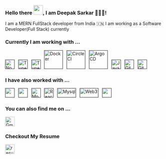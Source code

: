 ### Hello there <img src="https://raw.githubusercontent.com/MartinHeinz/MartinHeinz/master/wave.gif" width="30px">, I am Deepak Sarkar 👩🏻‍💻!

I am a MERN FullStack developer from India 🇮🇳 I am working as a Software Developer(Full Stack) currently

### Currently I am working with ...

<a href="" target="_blank" title="Node.js" rel="noreferrer"><img src="https://www.vectorlogo.zone/logos/nodejs/nodejs-icon.svg" alt="Node.js" width="30" height="30"/></a>&nbsp;&nbsp;
<a href="" target="_blank" title="TypeScript" rel="noreferrer"><img src="https://www.vectorlogo.zone/logos/typescriptlang/typescriptlang-icon.svg" alt="TypeScript" width="30" height="30"/></a>&nbsp;&nbsp;
<a href="" target="_blank" title="aws" rel="noreferrer"><img src="https://www.vectorlogo.zone/logos/amazon_aws/amazon_aws-ar21.svg" alt="TypeScript" width="30" height="30"/></a>&nbsp;&nbsp;
<a href="" target="_blank" title="Docker" rel="noreferrer"><img src="https://www.vectorlogo.zone/logos/docker/docker-icon.svg" alt="Docker" width="60" height="60"/></a>&nbsp;&nbsp;
<a href="" target="_blank" title="CircleCI" rel="noreferrer"><img src="https://www.vectorlogo.zone/logos/circleci/circleci-ar21.svg" alt="CircleCI" width="60" height="60"/></a>&nbsp;&nbsp;
<a href="" target="_blank" title="ArdoCD" rel="noreferrer"><img src="https://www.vectorlogo.zone/logos/argoprojio/argoprojio-ar21.svg" alt="ArgoCD" width="60" height="60"/></a>&nbsp;&nbsp;
<a href="" target="_blank" title="JavaScript" rel="noreferrer"><img src="https://www.freepnglogos.com/uploads/javascript-png/javascript-vector-logo-yellow-png-transparent-javascript-vector-12.png" alt="JavaScript" width="30" height="30"/></a>&nbsp;&nbsp;
<a href="" target="_blank" title="Git" rel="noreferrer"><img src="https://www.vectorlogo.zone/logos/git-scm/git-scm-icon.svg" alt="Git" width="30" height="30"/></a>&nbsp;&nbsp;
<a href="" target="_blank" title="GitHub" rel="noreferrer"><img src="https://www.vectorlogo.zone/logos/github/github-tile.svg" alt="GitHub" width="30" height="30"/></a>&nbsp;&nbsp;

### I have also worked with ...

<a href="" title="HTML" target="_blank" rel="noreferrer"><img src="https://www.vectorlogo.zone/logos/w3_html5/w3_html5-icon.svg" alt="" width="30" height="30"/></a>&nbsp;&nbsp;
<a href="" title="CSS" target="_blank" rel="noreferrer"><img src="https://www.vectorlogo.zone/logos/w3_css/w3_css-icon.svg" alt="" width="30" height="30"/></a>&nbsp;&nbsp;
<a href="" target="_blank" title="MongoDB" rel="noreferrer"><img src="https://www.vectorlogo.zone/logos/mongodb/mongodb-icon.svg" alt="Mongo" width="30" height="30"/></a>&nbsp;&nbsp;
<a href="" target="_blank" title="ReactJS" rel="noreferrer"><img src="https://www.vectorlogo.zone/logos/reactjs/reactjs-icon.svg" alt="ReactJS" width="30" height="30"/></a>&nbsp;&nbsp;
<a href="" target="_blank" title="Mysql" rel="noreferrer"><img src="https://www.vectorlogo.zone/logos/mysql/mysql-official.svg" alt="Mysql" width="60" height="30"/></a>&nbsp;&nbsp;
<a href="" target="_blank" title="Web3" rel="noreferrer"><img src="https://uxwing.com/wp-content/themes/uxwing/download/web-app-development/web-3-icon.png" alt="Web3" width="60" height="30"/></a>&nbsp;&nbsp;
<a href="" title="Postman" target="_blank" rel="noreferrer"><img src="https://www.vectorlogo.zone/logos/getpostman/getpostman-icon.svg" alt="" width="30" height="30"/></a>&nbsp;&nbsp;



### You can also find me on ...

<a href="mailto:deepsk3697@gmail.com" target="_blank" title="deepsk3697@gmail.com" rel="noreferrer"><img src="https://www.vectorlogo.zone/logos/gmail/gmail-tile.svg" alt="Gmail" width="30" height="30"/></a>

### Checkout My Resume

<a href="https://drive.google.com/file/d/1KjHwplm_2qR1Lu6L-lvpGPItqo0QhNwH/view" target="_blank" title="resume" rel="noreferrer"><img src="https://www.reshot.com/preview-assets/icons/XTALQHGEVC/resume-XTALQHGEVC.svg" alt="resume" width="30" height="30"/></a>


